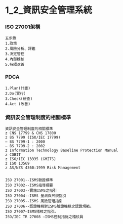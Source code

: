 # 1_2_資訊安全管理系統


### ISO 27001架構
```
五步驟
1.政策
2.風險分析、評鑑
3.決定管控
4.內部稽核
5.持續改善
```

### PDCA

```
1.Plan(計畫)
2.Do(實行)
3.Check(檢查)
4.Act (改善)
```

### 資訊安全管理制度的相關標準 

```
資訊安全管理制度的相關標準
z CNS 17799 & CNS 17800
z BS 7799 (ISO/IEC 17799)
– BS 7799-1 : 2000
– BS 7799-2 : 2002
z Information Technology Baseline Protection Manual
z COBIT
z ISO/IEC 13335 (GMITS)
z ISO 13569
z AS/NZS 4360:1999 Risk Management

```

### 

```
ISO 27001--ISMS驗證標準
ISO 27002--ISMS指導綱要
ISO 27003--實施ISMS之指引
ISO 27004--ISMS 量測與尺規指引
ISO 27005--ISMS 風險管理指引
ISO 27006--認證機構對ISMS驗證機構之認證規範。
ISO 27007—ISMS稽核之指引。
ISO/IEC TR 27008 —ISMS控制措施之稽核員

```
